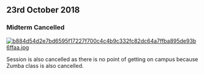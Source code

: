## 23rd October 2018 ##

### Midterm Cancelled ###
[![b884d54d2e7bd6595f17227f700c4c4b9c332fc82dc64a7ffba895de93b6ffaa.jpg](https://i.postimg.cc/43D8JsRF/b884d54d2e7bd6595f17227f700c4c4b9c332fc82dc64a7ffba895de93b6ffaa.jpg)](https://postimg.cc/mcS3jxDQ)


Session is also cancelled as there is no point of getting on campus because Zumba class is also cancelled.